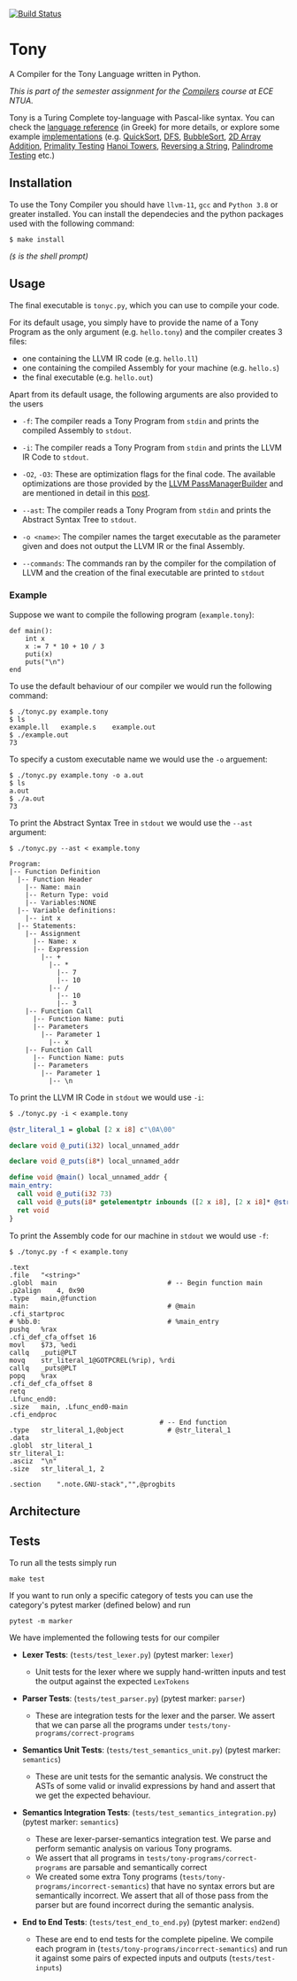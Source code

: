 [![Build Status](https://app.travis-ci.com/mstou/ntua-compilers.svg?token=tRss3QgR73fPryMfZ4fp&branch=main)](https://app.travis-ci.com/mstou/ntua-compilers)

# Tony

A Compiler for the Tony Language written in Python.

_This is part of the semester assignment for the [Compilers](https://courses.softlab.ntua.gr/compilers/2020a/) course at ECE NTUA._

Tony is a Turing Complete toy-language with Pascal-like syntax.
You can check the [language reference](tony2020.pdf) (in Greek) for more details, or explore some example [implementations](tests/tony-programs/correct-programs)
(e.g.
[QuickSort](tests/tony-programs/correct-programs/quicksort.tony),
[DFS](tests/tony-programs/correct-programs/dfs.tony), [BubbleSort](tests/tony-programs/correct-programs/bubblesort.tony),
[2D Array Addition](tests/tony-programs/correct-programs/array_addition_2d.tony),
[Primality Testing](tests/tony-programs/correct-programs/primes.tony)
[Hanoi Towers](tests/tony-programs/correct-programs/hanoi.tony),
[Reversing a String](tests/tony-programs/correct-programs/string_reverse.tony),
[Palindrome Testing](tests/tony-programs/correct-programs/is_palindrome.tony) etc.)


## Installation

To use the Tony Compiler you should have `llvm-11`, `gcc`
and `Python 3.8` or greater installed. You can install the
dependecies and the python packages used with the following
command:

```
$ make install
```

_(`$` is the shell prompt)_

## Usage

The final executable is `tonyc.py`, which you can use to compile
your code.

For its default usage, you simply have to provide the name
of a Tony Program as the only argument (e.g. `hello.tony`)
and the compiler creates 3 files:
* one containing the LLVM IR code
(e.g. `hello.ll`)
* one containing the compiled Assembly for your machine (e.g.
`hello.s`)
* the final executable (e.g. `hello.out`)

Apart from its default usage, the following arguments are
also provided to the users

* `-f`: The compiler reads a Tony Program from `stdin` and prints the compiled Assembly to `stdout`.

* `-i`: The compiler reads a Tony Program from `stdin` and prints the LLVM IR Code to `stdout`.

* `-O2`, `-O3`: These are optimization flags for the final code.
The available optimizations are those provided by the [LLVM
PassManagerBuilder](https://llvm.org/doxygen/classllvm_1_1PassManagerBuilder.html) and are mentioned in detail in this [post](https://stackoverflow.com/a/15548189/7438512).

* `--ast`: The compiler reads a Tony Program from `stdin` and prints the Abstract Syntax Tree to `stdout`.

* `-o <name>`: The compiler names the target executable as the parameter given and does not output the LLVM IR or the final Assembly.

* `--commands`: The commands ran by the compiler for the
compilation of LLVM and the creation of the final executable
are printed to `stdout`

### Example

Suppose we want to compile the following program (`example.tony`):

```
def main():
	int x
	x := 7 * 10 + 10 / 3
	puti(x)
	puts("\n")
end
```

To use the default behaviour of our compiler we would run the
following command:

```
$ ./tonyc.py example.tony
$ ls
example.ll   example.s    example.out
$ ./example.out
73
```

To specify a custom executable name we would use the `-o`
arguement:

```
$ ./tonyc.py example.tony -o a.out
$ ls
a.out
$ ./a.out
73
```

To print the Abstract Syntax Tree in `stdout` we would use the `--ast` argument:
```
$ ./tonyc.py --ast < example.tony

Program:
|-- Function Definition
  |-- Function Header
    |-- Name: main
    |-- Return Type: void
    |-- Variables:NONE
  |-- Variable definitions:
    |-- int x
  |-- Statements:
    |-- Assignment
      |-- Name: x
      |-- Expression
        |-- +
          |-- *
            |-- 7
            |-- 10
          |-- /
            |-- 10
            |-- 3
    |-- Function Call
      |-- Function Name: puti
      |-- Parameters
        |-- Parameter 1
          |-- x
    |-- Function Call
      |-- Function Name: puts
      |-- Parameters
        |-- Parameter 1
          |-- \n
```
To print the LLVM IR Code in `stdout` we would use `-i`:

```llvm
$ ./tonyc.py -i < example.tony

@str_literal_1 = global [2 x i8] c"\0A\00"

declare void @_puti(i32) local_unnamed_addr

declare void @_puts(i8*) local_unnamed_addr

define void @main() local_unnamed_addr {
main_entry:
  call void @_puti(i32 73)
  call void @_puts(i8* getelementptr inbounds ([2 x i8], [2 x i8]* @str_literal_1, i64 0, i64 0))
  ret void
}
```

To print the Assembly code for our machine in `stdout` we would use `-f`:

```x86_64
$ ./tonyc.py -f < example.tony

.text
.file	"<string>"
.globl	main                            # -- Begin function main
.p2align	4, 0x90
.type	main,@function
main:                                   # @main
.cfi_startproc
# %bb.0:                                # %main_entry
pushq	%rax
.cfi_def_cfa_offset 16
movl	$73, %edi
callq	_puti@PLT
movq	str_literal_1@GOTPCREL(%rip), %rdi
callq	_puts@PLT
popq	%rax
.cfi_def_cfa_offset 8
retq
.Lfunc_end0:
.size	main, .Lfunc_end0-main
.cfi_endproc
                                      # -- End function
.type	str_literal_1,@object           # @str_literal_1
.data
.globl	str_literal_1
str_literal_1:
.asciz	"\n"
.size	str_literal_1, 2

.section	".note.GNU-stack","",@progbits

```



## Architecture

## Tests

To run all the tests simply run
```
make test
```
If you want to run only a specific category of tests you can use the category's pytest marker (defined below) and run
```
pytest -m marker
```

We have implemented the following tests for our compiler

* __Lexer Tests__: (`tests/test_lexer.py`) (pytest marker: `lexer`)
  * Unit tests for the lexer where we supply hand-written
    inputs and test the output against the expected `LexTokens`

* __Parser Tests__: (`tests/test_parser.py`) (pytest marker: `parser`)
  * These are integration tests for the lexer and the parser. We assert that we can parse all the programs under `tests/tony-programs/correct-programs`

* __Semantics Unit Tests__: (`tests/test_semantics_unit.py`) (pytest marker: `semantics`)
  * These are unit tests for the semantic analysis. We construct the ASTs of some valid or invalid expressions by hand and assert that we get the expected behaviour.

* __Semantics Integration Tests__: (`tests/test_semantics_integration.py`) (pytest marker: `semantics`)
  * These are lexer-parser-semantics integration test. We parse and perform semantic analysis on various Tony programs.
  * We assert that all programs in `tests/tony-programs/correct-programs` are parsable and semantically correct
  * We created some extra Tony programs (`tests/tony-programs/incorrect-semantics`) that have no syntax errors but are semantically incorrect. We assert that all of those pass from
  the parser but are found incorrect during the semantic analysis.

* __End to End Tests__: (`tests/test_end_to_end.py`) (pytest marker: `end2end`)
  * These are end to end tests for the complete pipeline.
    We compile each program in (`tests/tony-programs/incorrect-semantics`) and run it against some pairs of expected inputs and outputs (`tests/test-inputs`)
